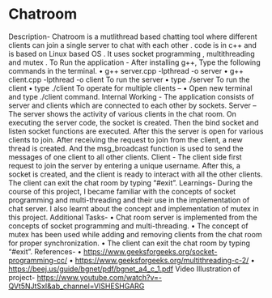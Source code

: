 # Chatroom
Description- Chatroom is a mutlithread based chatting tool where different clients can join a single server to chat with each other .
code is in c++ and is based on Linux based OS . It uses socket programming , multithreading and mutex .
To Run the application -
After installing g++, Type the following commands in the terminal.
• g++ server.cpp -lpthread -o server
• g++ client.cpp -lpthread -o client To run the server
• type ./server To run the client
• type ./client
To operate for multiple clients –
• Open new terminal and type ./client command.
Internal Working -
The application consists of server and clients which are connected to each other by sockets.
Server – The server  shows the activity of various clients in the chat room. On executing the server code, the socket is created. Then the bind socket and listen socket functions are executed. After this the server is open for various clients to join. After receiving the request to join from the client, a new thread is created. And the msg_broadcast function is used to send the messages of one client to all other clients.
Client - The client side first request to join the server by entering a unique username. After this, a socket is created, and the client is ready to interact with all the other clients. The client can exit the chat room by typing “#exit”.
Learnings-
During the course of this project, I became familiar with the concepts of socket programming and multi-threading and their use in the implementation of chat server. I also learnt about the concept and implementation of mutex in this project.
Additional Tasks-
• Chat room server is implemented from the concepts of socket programming and multi-threading.
• The concept of mutex has been used while adding and removing clients from the chat room for proper synchronization.
• The client can exit the chat room by typing “#exit”. References-
• https://www.geeksforgeeks.org/socket-programming-cc/ • https://www.geeksforgeeks.org/multithreading-c-2/
• https://beej.us/guide/bgnet/pdf/bgnet_a4_c_1.pdf
Video Illustration of project- 
https://www.youtube.com/watch?v=-QVt5NJtSxI&ab_channel=VISHESHGARG
